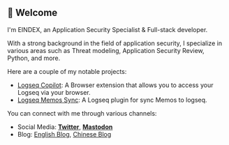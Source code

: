 ## 👋 Welcome

I'm EINDEX, an Application Security Specialist & Full-stack developer.

With a strong background in the field of application security, I specialize in various areas such as Threat modeling, Application Security Review, Python, and more.

Here are a couple of my notable projects:

- [Logseq Copilot](https://github.com/eindex/logseq-copilot): A  Browser extension that allows you to access your Logseq via your browser.
- [Logseq Memos Sync](https://github.com/eindex/logseq-memos-sync): A Logseq plugin for sync Memos to logseq.

You can connect with me through various channels:

- Social Media: [**Twitter**](https://twitter.com/eindex_li), <a rel="me" href="https://mastodon.social/@eindex">**Mastodon**</a>
- Blog: [English Blog](https://eindex.me?ref=github), [Chinese Blog](https://zh.eindex.me?ref=github)
